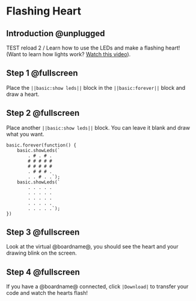 # Flashing Heart

## Introduction @unplugged

TEST reload 2 / Learn how to use the LEDs and make a flashing heart! 
(Want to learn how lights work? [Watch this video](https://youtu.be/qqBmvHD5bCw)).

## Step 1 @fullscreen

Place the ``||basic:show leds||`` block in the ``||basic:forever||`` block and draw a heart.

## Step 2 @fullscreen

Place another ``||basic:show leds||`` block. You can leave it blank and draw what you want.

```blocks
basic.forever(function() {
    basic.showLeds(`
        . # . # .
        # # # # #
        # # # # #
        . # # # .
        . . # . .`);
    basic.showLeds(`
        . . . . .
        . . . . .
        . . . . .
        . . . . .
        . . . . .`);
})
```

## Step 3 @fullscreen

Look at the virtual @boardname@, you should see the heart and your drawing blink on the screen.

## Step 4 @fullscreen

If you have a @boardname@ connected, click ``|Download|`` to transfer your code and watch the hearts flash!
